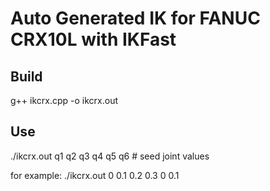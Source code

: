 # Auto Generated IK for FANUC CRX10L with IKFast

## Build
g++ ikcrx.cpp -o ikcrx.out

## Use
./ikcrx.out q1 q2 q3 q4 q5 q6 # seed joint values


for example:
./ikcrx.out 0 0.1 0.2 0.3 0 0.1
